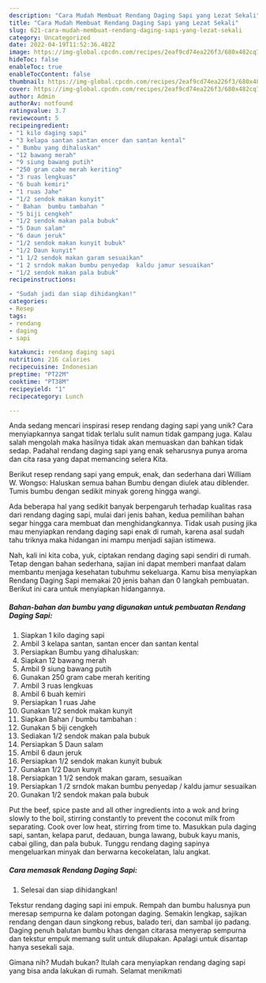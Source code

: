 ```yaml
---
description: "Cara Mudah Membuat Rendang Daging Sapi yang Lezat Sekali"
title: "Cara Mudah Membuat Rendang Daging Sapi yang Lezat Sekali"
slug: 621-cara-mudah-membuat-rendang-daging-sapi-yang-lezat-sekali
category: Uncategorized
date: 2022-04-19T11:52:36.482Z
image: https://img-global.cpcdn.com/recipes/2eaf9cd74ea226f3/680x482cq70/rendang-daging-sapi-foto-resep-utama.jpg
hideToc: false
enableToc: true
enableTocContent: false
thumbnail: https://img-global.cpcdn.com/recipes/2eaf9cd74ea226f3/680x482cq70/rendang-daging-sapi-foto-resep-utama.jpg
cover: https://img-global.cpcdn.com/recipes/2eaf9cd74ea226f3/680x482cq70/rendang-daging-sapi-foto-resep-utama.jpg
author: Admin
authorAv: notfound
ratingvalue: 3.7
reviewcount: 5
recipeingredient:
- "1 kilo daging sapi"
- "3 kelapa santan santan encer dan santan kental"
- " Bumbu yang dihaluskan"
- "12 bawang merah"
- "9 siung bawang putih"
- "250 gram cabe merah keriting"
- "3 ruas lengkuas"
- "6 buah kemiri"
- "1 ruas Jahe"
- "1/2 sendok makan kunyit"
- " Bahan  bumbu tambahan "
- "5 biji cengkeh"
- "1/2 sendok makan pala bubuk"
- "5 Daun salam"
- "6 daun jeruk"
- "1/2 sendok makan kunyit bubuk"
- "1/2 Daun kunyit"
- "1 1/2 sendok makan garam sesuaikan"
- "1 2 srndok makan bumbu penyedap  kaldu jamur sesuaikan"
- "1/2 sendok makan pala bubuk"
recipeinstructions:

- "Sudah jadi dan siap dihidangkan!"
categories:
- Resep
tags:
- rendang
- daging
- sapi

katakunci: rendang daging sapi 
nutrition: 216 calories
recipecuisine: Indonesian
preptime: "PT22M"
cooktime: "PT38M"
recipeyield: "1"
recipecategory: Lunch

---
```





Anda sedang mencari inspirasi resep rendang daging sapi yang unik? Cara menyiapkannya sangat tidak terlalu sulit namun tidak gampang juga. Kalau salah mengolah maka hasilnya tidak akan memuaskan dan bahkan tidak sedap. Padahal rendang daging sapi yang enak seharusnya punya aroma dan cita rasa yang dapat memancing selera Kita.





Berikut resep rendang sapi yang empuk, enak, dan sederhana dari William W. Wongso: Haluskan semua bahan Bumbu dengan diulek atau diblender. Tumis bumbu dengan sedikit minyak goreng hingga wangi.

Ada beberapa hal yang sedikit banyak berpengaruh terhadap kualitas rasa dari rendang daging sapi, mulai dari jenis bahan, kedua pemilihan bahan segar hingga cara membuat dan menghidangkannya. Tidak usah pusing jika mau menyiapkan rendang daging sapi enak di rumah, karena asal sudah tahu triknya maka hidangan ini mampu menjadi sajian istimewa.






Nah, kali ini kita coba, yuk, ciptakan rendang daging sapi sendiri di rumah. Tetap dengan bahan sederhana, sajian ini dapat memberi manfaat dalam membantu menjaga kesehatan tubuhmu sekeluarga. Kamu bisa menyiapkan Rendang Daging Sapi memakai 20 jenis bahan dan 0 langkah pembuatan. Berikut ini cara untuk menyiapkan hidangannya.

<!--inarticleads1-->

##### Bahan-bahan dan bumbu yang digunakan untuk pembuatan Rendang Daging Sapi:

1. Siapkan 1 kilo daging sapi
1. Ambil 3 kelapa santan, santan encer dan santan kental
1. Persiapkan  Bumbu yang dihaluskan:
1. Siapkan 12 bawang merah
1. Ambil 9 siung bawang putih
1. Gunakan 250 gram cabe merah keriting
1. Ambil 3 ruas lengkuas
1. Ambil 6 buah kemiri
1. Persiapkan 1 ruas Jahe
1. Gunakan 1/2 sendok makan kunyit
1. Siapkan  Bahan / bumbu tambahan :
1. Gunakan 5 biji cengkeh
1. Sediakan 1/2 sendok makan pala bubuk
1. Persiapkan 5 Daun salam
1. Ambil 6 daun jeruk
1. Persiapkan 1/2 sendok makan kunyit bubuk
1. Gunakan 1/2 Daun kunyit
1. Persiapkan 1 1/2 sendok makan garam, sesuaikan
1. Persiapkan 1 /2 srndok makan bumbu penyedap / kaldu jamur sesuaikan
1. Gunakan 1/2 sendok makan pala bubuk


Put the beef, spice paste and all other ingredients into a wok and bring slowly to the boil, stirring constantly to prevent the coconut milk from separating. Cook over low heat, stirring from time to. Masukkan pula daging sapi, santan, kelapa parut, dedauan, bunga lawang, bubuk kayu manis, cabai giling, dan pala bubuk. Tunggu rendang daging sapinya mengeluarkan minyak dan berwarna kecokelatan, lalu angkat. 

<!--inarticleads2-->

##### Cara memasak Rendang Daging Sapi:


1. Selesai dan siap dihidangkan!

Tekstur rendang daging sapi ini empuk. Rempah dan bumbu halusnya pun meresap sempurna ke dalam potongan daging. Semakin lengkap, sajikan rendang dengan daun singkong rebus, balado teri, dan sambal ijo padang. Daging penuh balutan bumbu khas dengan citarasa menyerap sempurna dan tekstur empuk memang sulit untuk dilupakan. Apalagi untuk disantap hanya sesekali saja. 

Gimana nih? Mudah bukan? Itulah cara menyiapkan rendang daging sapi yang bisa anda lakukan di rumah. Selamat menikmati

